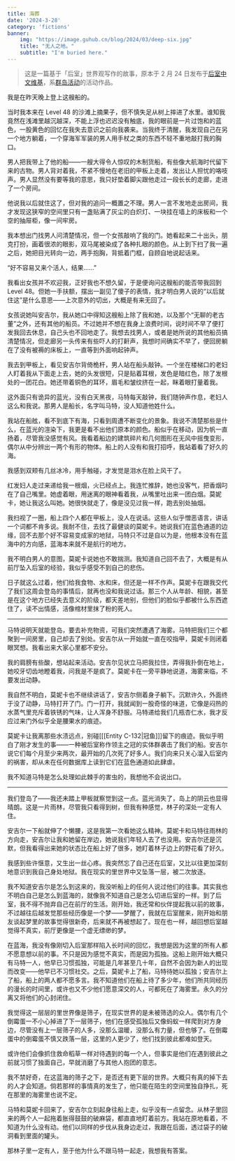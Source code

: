 ```yaml
---
title: 海葬
date: '2024-3-28'
category: 'fictions'
banner:
    img: "https://image.guhub.cn/blog/2024/03/deep-six.jpg"
    title: "无人之地。"
    subtitle: "I'm buried here."
---
```


> 这是一篇基于「后室」世界观写作的故事，原本于 2 月 24 日发布于[后室中文维基](https://backrooms-wiki-cn.wikidot.com/deep-six)，系[群岛活动](https://backrooms-wiki-cn.wikidot.com/2024-archipelago-event)的活动作品。

我是在昨天晚上登上这艘船的。

当时我本来在 Level 48 的沙滩上摘果子，但不慎失足从树上摔进了水里。谁知我竟然在浅滩里越沉越深，不能上浮也迟迟没有触底，我的眼前是一片过饱和的蓝色，一股黄色的回忆在我失去意识之前向我袭来。当我终于清醒，我发现自己在另一个地方躺着，一个穿海军军装的男人用手杖之类的东西不轻不重地敲打我的胸口。

男人把我带上了他的船——一艘大得令人惊叹的木制货船，有些像大航海时代留下来的古物。男人背对着我，不紧不慢地在老旧的甲板上走着，发出让人担忧的咯吱声。男人显然没有要等我的意思，我只好垫着脚尖跟他走过一段长长的走廊，走进了一个房间。

他说我以后就住这了，但对我的追问一概置之不理。男人一言不发地走出房间，我才发现这狭窄的空间里只有一盏贴满了灰尘的白炽灯、一块挂在墙上的床板和一个空的抽屉柜，像一间牢房。

我本想出门找男人问清楚情况，但一个女孩敲响了我的门。她看起来二十出头，朋克打扮，画着很浓的眼影，双马尾被染成了各种扎眼的颜色。从上到下扫了我一遍之后，她把目光转向一边，两手抱胸，背抵着门框，自顾自地说起话来。

“好不容易又来个活人，结果……”

我看出女孩并不欢迎我，正好我也不想久留，于是便询问这艘船的能否带我回到 Level 48。但她一手扶额，摆出一副见了傻子的表情，我才明白男人说的“以后就住这”是什么意思——上次意外的切出，大概是有来无回了。

女孩说她叫安吉尔，我从她口中得知这艘船上除了我和她，以及那个“无聊的老古董”之外，还有其他的船员。不过她并不想在我身上浪费时间，说时间不早了便打发我回去休息，自己头也不回地走了。我想去找男人，或者是她所说的其他船员搞清楚情况，但走廊另一头传来有些吓人的打鼾声，我想时间确实不早了，便回房躺在了没有被褥的床板上，一直等到外面响起钟声。

我去到甲板上，看见安吉尔背倚桅杆，男人站在船头敲钟。一个坐在楼梯口的老妇人盯着我从下面走上去，她的头发很短，只是贴着耳根，发色是暗红色，除了发根处的一团花白。她还带着铜色的耳环，眉毛和皱纹挤在一起，眯着眼打量着我。

这外面只有诡异的蓝光，没有白天黑夜，马特每天敲钟，我们随钟声作息，老妇人这么和我说。那男人是船长，名字叫马特，没人知道他姓什么。

我站在船舷，看不到底下有海，只看到周遭不断变化的景象。我说不清楚那些是什么，在蓝光的渲染下，我更是看不出他们原本的颜色。船似乎在移动，因为帆一直扬着，尽管我没感觉有风。我看着船边的建筑碎片和几何图形在无风中摇曳变形，偶尔从中分辨出一两个有形的物体。船上的人没有和我打招呼，我站着看了好久的海。

我感到双颊有几丝冰冷，用手触碰，才发觉是泪水在脸上风干了。

红发妇人走过来递给我一根烟，火已经点上。我连忙推辞，她也没客气，把香烟叼在了自己嘴里。她虚着眼，用迷离的眼神看着我，从嘴里吐出来一团白烟。莫妮卡，她让我这么叫她。她很快就走了，像是没见过我一样，跑去别处抽烟。

我扫视了一圈，船上四个人都在甲板上，没人在说话。这些人似乎憎恶语言，讲话一个词都不肯多说。我耐不住，去找了最健谈的莫妮卡。她说我们在蓝色通道的边缘，回不去那个好不容易变成家的地狱，马特只不过是自以为是，他根本没有在蓝海中的方向感，蓝海本来就不是航行的地方。

我不明白男人的意图，莫妮卡说她也不敢揣测。我知道自己回不去了，大概是有从前厅坠入后室的经验，我似乎感受不到自己的悲伤。

日子就这么过着，他们给我食物、水和床，但还是一样不作声。莫妮卡在跟我交代了我们这周会登岛的事情后，就再也没和我说过话。那三个人从年龄、相貌，甚至是在这个地方已经失去意义的阶级，都天差地别，但他们的脸似乎都被什么东西遮住了，读不出情感，活像棺材里抹了粉的死人。

----

马特说明天就能登岛，要去补充物资，可我们突然遭遇了海雾。马特把我们三个都聚到一间房里，自己却去了别处。安吉尔从一开始就一直在咬指甲，莫妮卡则闭着眼冥想。我看出来大家心里都不安分。

我的肩膀有些酸，想站起来活动。安吉尔见状立马把我拉住，弄得我扑倒在地上，她咬牙切齿地瞪着我，问我是不是疯了。莫妮卡在一旁平静地说道，海雾来临，不要发出动静。

我自然不明白，莫妮卡也不继续讲话了，安吉尔侧着身子躺下。沉默许久，外面终于没了动静，马特打开了门。门一打开，我就闻到一股奇怪的味道，它像是闷热的水蒸气里充斥着铁锈的气味，让人浑身不舒服。马特递给我们几瓶杏仁水，我才反应过来门外似乎全是腰果水的痕迹。

莫妮卡让我离那些水渍远点，别碰[[[Entity C-132|冠鱼]]]留下的痕迹。我似乎明白了刚才发生的事——一种被后室称作领主之冠的实体群袭击了我们的船。安吉尔说它们每个月至少来两次，最开始的几次死了好多人。我们向来只关心溜入后室内的祸害，却从未在任何数据库上读到它们在蓝色通道如此肆虐。

我不知道马特是怎么处理如此棘手的害虫的，我想他不会说出口。

----

我们登岛了——我还未踏上甲板就察觉到这一点。蓝光消失了，岛上的阴云也显得晴朗。这是一片雨林，尽管我只看得到树，但我有种感觉，林子的深处一定有人住。

安吉尔一下船就伸了个懒腰，这是我第一次看她这么精神。莫妮卡和马特往雨林的方向走，安吉尔让我和她留在岸边，她说我们年轻人去了也没用。安吉尔还是沉默，但我看得出来她的状态比在船上好了很多，她盯着林子边上的野花看了好久。

我感到些许惬意，又生出一丝心疼。我突然忘了自己还在后室，又比以往更加深刻地意识到我自己身处地狱。我在现实的里世界中又坠落一层，被二次放逐。

我不知道安吉尔是怎么到这来的，我没听船上的任何人说过他们的往事。其实我也不明白自己是怎么到蓝海的，就像我不知道自己是怎么切进后室的一样。到了后室，我不得不抛弃自己在前厅的生活。刚开始，我还常和伙伴提起我以前的故事，不过越往后越发觉那些经历像是一个梦——梦醒了，我就在后室醒来，刚开始和朋友谈起梦里的故事觉得很新奇，后来就不再被想起了。现在也一样，越回想后室越觉得不真实，前厅更像是一个虚无缥缈的梦。

在蓝海，我没有像刚切入后室那样陷入长时间的回忆，我想是因为这里的所有人都不愿意想以前的事。不只是因为感觉不真实，而是因为孤独。这船上刚开始大概只有马特一人，他早已习惯孤独，可能是几年甚至几十年，自然不会因为新人的出现而改变——他早已不习惯社交。之后，莫妮卡上了船，马特待她以孤独；安吉尔上了船，船上的两人都不愿多言。我不知道他们在船上待了多少年，他们所共同经历的漫长的时间里，或许也又不少他们愿意深交的人，可都死在了海雾里。永久的分离又将他们的心封闭住。

我觉得这一层层的里世界像是筛子，在现实世界的是未被筛选的众人。偶尔有几个倒霉蛋一不小心掉进了下一层筛子，他们在感受孤独后又像蚂蚁一样爬到对方身边，尽管没有上一层筛子的人多，没那么温暖，没那么有力量，但也够了。在倒霉蛋中的倒霉蛋不慎又跌落一层，这里的人更少了，他们找到彼此都难如登天。

或许他们会像抓住救命稻草一样对待遇到的每一个人，但事实是他们在遇到彼此之前就习惯了独面自己，早就消磨了与其他人抱团的意志。

我不禁好奇，在这蓝海的筛子之下，是否还有更下层的世界。大概只有真的掉下去的人才会知道。倘若那样的事情真的发生了，他只能在陌生的空间里独自挣扎，死在那里的海雾里也说不定。

马特和莫妮卡回来了，安吉尔立刻起身往船上走，似乎没有一点留念。从林子里回来的两个人一起拖着胀得鼓鼓的破麻袋，都直直地盯着前方。我站在原地看着，不知道为什么没有动。他们以同样的步伐从我身边走过，我跟在后面，透过袋子的破洞看到里面的罐头。

那林子里一定有人，至于他为什么不跟马特一起走，我想我有答案。